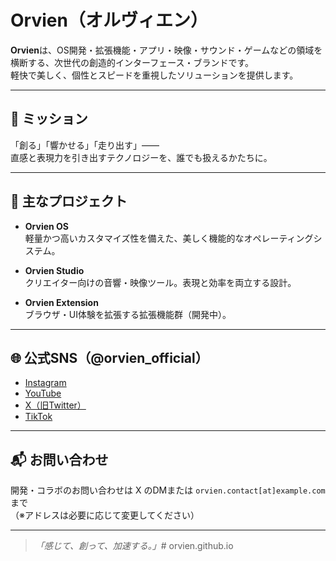 # Orvien（オルヴィエン）

**Orvien**は、OS開発・拡張機能・アプリ・映像・サウンド・ゲームなどの領域を横断する、次世代の創造的インターフェース・ブランドです。  
軽快で美しく、個性とスピードを重視したソリューションを提供します。

---

## 🎯 ミッション

「創る」「響かせる」「走り出す」——  
直感と表現力を引き出すテクノロジーを、誰でも扱えるかたちに。

---

## 🔧 主なプロジェクト

- **Orvien OS**  
  軽量かつ高いカスタマイズ性を備えた、美しく機能的なオペレーティングシステム。

- **Orvien Studio**  
  クリエイター向けの音響・映像ツール。表現と効率を両立する設計。

- **Orvien Extension**  
  ブラウザ・UI体験を拡張する拡張機能群（開発中）。

---

## 🌐 公式SNS（@orvien_official）

- [Instagram](https://www.instagram.com/orvien_official)
- [YouTube](https://www.youtube.com/@orvien_official)
- [X（旧Twitter）](https://x.com/orvien_official)
- [TikTok](https://www.tiktok.com/@orvien_official)

---

## 📬 お問い合わせ

開発・コラボのお問い合わせは X のDMまたは `orvien.contact[at]example.com` まで  
（※アドレスは必要に応じて変更してください）

---

> _「感じて、創って、加速する。」_# orvien.github.io
